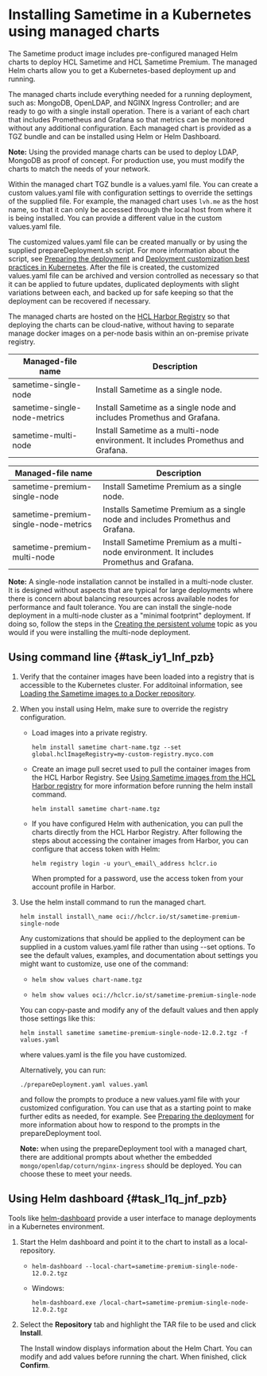 # Installing Sametime in a Kubernetes using managed charts 

The Sametime product image includes pre-configured managed Helm charts to deploy HCL Sametime and HCL Sametime Premium. The managed Helm charts allow you to get a Kubernetes-based deployment up and running.

The managed charts include everything needed for a running deployment, such as: MongoDB, OpenLDAP, and NGINX Ingress Controller; and are ready to go with a single install operation. There is a variant of each chart that includes Prometheus and Grafana so that metrics can be monitored without any additional configuration. Each managed chart is provided as a TGZ bundle and can be installed using Helm or Helm Dashboard.

**Note:**  Using the provided manage charts can be used to deploy LDAP, MongoDB as proof of concept. For production use, you must modify the charts to match the needs of your network.

Within the managed chart TGZ bundle is a values.yaml file. You can create a custom values.yaml file with configuration settings to override the settings of the supplied file. For example, the managed chart uses `lvh.me` as the host name, so that it can only be accessed through the local host from where it is being installed. You can provide a different value in the custom values.yaml file.

The customized values.yaml file can be created manually or by using the supplied prepareDeployment.sh script. For more information about the script, see [Preparing the deployment](t_meetings_configure_deployment.md) and [Deployment customization best practices in Kubernetes](t_deployment_customization.md).  After the file is created, the customized values.yaml file can be archived and version controlled as necessary so that it can be applied to future updates, duplicated deployments with slight variations between each, and backed up for safe keeping so that the deployment can be recovered if necessary.

The managed charts are hosted on the [HCL Harbor Registry](https://hclcr.io/) so that deploying the charts can be cloud-native, without having to separate manage docker images on a per-node basis within an on-premise private registry.

|Managed-file name|Description|
|-----------------|-----------|
|sametime-single-node|Install Sametime as a single node.|
|sametime-single-node-metrics|Install Sametime as a single node and includes Promethus and Grafana.|
|sametime-multi-node|Install Sametime as a multi-node environment. It includes Promethus and Grafana.|

|Managed-file name|Description|
|-----------------|-----------|
|sametime-premium-single-node|Install Sametime Premium as a single node.|
|sametime-premium-single-node-metrics|Installs Sametime Premium as a single node and includes Promethus and Grafana.|
|sametime-premium-multi-node|Install Sametime Premium as a multi-node environment. It includes Promethus and Grafana.|

**Note:** A single-node installation cannot be installed in a multi-node cluster. It is designed without aspects that are typical for large deployments where there is concern about balancing resources across available nodes for performance and fault tolerance. You are can install the single-node deployment in a multi-node cluster as a "minimal footprint" deployment. If doing so, follow the steps in the [Creating the persistent volume](t_meetings_recordings.md) topic as you would if you were installing the multi-node deployment.

## Using command line {#task_iy1_lnf_pzb}

1.  Verify that the container images have been loaded into a registry that is accessible to the Kubernetes cluster. For additoinal information, see [Loading the Sametime images to a Docker repository](load_stimages_local.md).

2.  When you install using Helm, make sure to override the registry configuration.

    -   Load images into a private registry.

        ``` {#codeblock_pkl_jfd_rzb}
        helm install sametime chart-name.tgz --set global.hclImageRegistry=my-custom-registry.myco.com
        ```

    -   Create an image pull secret used to pull the container images from the HCL Harbor Registry. See [Using Sametime images from the HCL Harbor registry](use_stimages_harbor.md) for more information before running the helm install command.

        ``` {#codeblock_ybr_kfd_rzb}
        helm install sametime chart-name.tgz
        ```

    -   If you have configured Helm with authenication, you can pull the charts directly from the HCL Harbor Registry. After following the steps about accessing the container images from Harbor, you can configure that access token with Helm:

        ``` {#codeblock_e12_nfd_rzb}
        helm registry login -u your\_email\_address hclcr.io
        ```

        When prompted for a password, use the access token from your account profile in Harbor.

3.  Use the helm install command to run the managed chart.

    ``` helm install install\_name oci://hclcr.io/st/sametime-premium-single-node ```

    Any customizations that should be applied to the deployment can be supplied in a custom values.yaml file rather than using --set options. To see the default values, examples, and documentation about settings you might want to customize, use one of the command:

    -   ``` helm show values chart-name.tgz ```

    -   ``` helm show values oci://hclcr.io/st/sametime-premium-single-node ```

    You can copy-paste and modify any of the default values and then apply those settings like this:

    ``` helm install sametime sametime-premium-single-node-12.0.2.tgz -f values.yaml ```

    where values.yaml is the file you have customized.

    Alternatively, you can run:

    ``` ./prepareDeployment.yaml values.yaml ```

    and follow the prompts to produce a new values.yaml file with your customized configuration. You can use that as a starting point to make further edits as needed, for example. See [Preparing the deployment](t_meetings_configure_deployment.md) for more information about how to respond to the prompts in the prepareDeployment tool.

    **Note:** when using the prepareDeployment tool with a managed chart, there are additional prompts about whether the embedded `mongo/openldap/coturn/nginx-ingress` should be deployed. You can choose these to meet your needs.


## Using Helm dashboard {#task_l1q_jnf_pzb}

Tools like [helm-dashboard](https://github.com/komodorio/helm-dashboard/releases) provide a user interface to manage deployments in a Kubernetes environment.

1.  Start the Helm dashboard and point it to the chart to install as a local-repository.

    -   ``` helm-dashboard --local-chart=sametime-premium-single-node-12.0.2.tgz ```

    -   Windows:

        ``` helm-dashboard.exe /local-chart=sametime-premium-single-node-12.0.2.tgz ```

2.  Select the **Repository** tab and highlight the TAR file to be used and click **Install**.

    The Install window displays information about the Helm Chart. You can modify and add values before running the chart. When finished, click **Confirm**.


